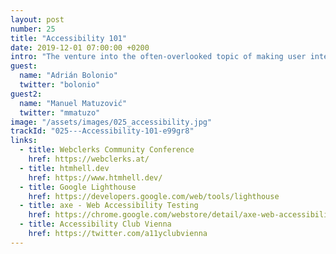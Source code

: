 ```yaml
---
layout: post
number: 25
title: "Accessibility 101"
date: 2019-12-01 07:00:00 +0200
intro: "The venture into the often-overlooked topic of making user interfaces accessible to everyone. To quote Trenton Moss we want to make it clear that Web accessibility isn't brain-science. And it's also not just about disabled users being able to access your website - it's about everyone being able to access your website."
guest:
  name: "Adrián Bolonio"
  twitter: "bolonio"
guest2:
  name: "Manuel Matuzović"
  twitter: "mmatuzo"
image: "/assets/images/025_accessibility.jpg"
trackId: "025---Accessibility-101-e99gr8"
links:
  - title: Webclerks Community Conference
    href: https://webclerks.at/
  - title: htmhell.dev
    href: https://www.htmhell.dev/
  - title: Google Lighthouse
    href: https://developers.google.com/web/tools/lighthouse
  - title: axe - Web Accessibility Testing
    href: https://chrome.google.com/webstore/detail/axe-web-accessibility-tes/lhdoppojpmngadmnindnejefpokejbdd
  - title: Accessibility Club Vienna
    href: https://twitter.com/a11yclubvienna
---
```

